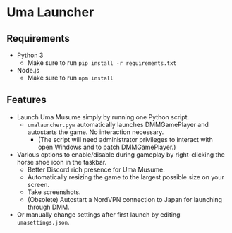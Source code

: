 # Uma Launcher

## Requirements
- Python 3
  - Make sure to run `pip install -r requirements.txt`
- Node.js
  - Make sure to run `npm install`

## Features
- Launch Uma Musume simply by running one Python script.
  - `umalauncher.pyw` automatically launches DMMGamePlayer and autostarts the game. No interaction necessary.
    - (The script will need administrator privileges to interact with open Windows and to patch DMMGamePlayer.)
- Various options to enable/disable during gameplay by right-clicking the horse shoe icon in the taskbar.
  - Better Discord rich presence for Uma Musume.
  - Automatically resizing the game to the largest possible size on your screen.
  - Take screenshots.
  - (Obsolete) Autostart a NordVPN connection to Japan for launching through DMM.
- Or manually change settings after first launch by editing `umasettings.json`.